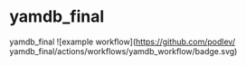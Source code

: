 # yamdb_final
yamdb_final
![example workflow](https://github.com/podlev/
yamdb_final/actions/workflows/yamdb_workflow/badge.svg)